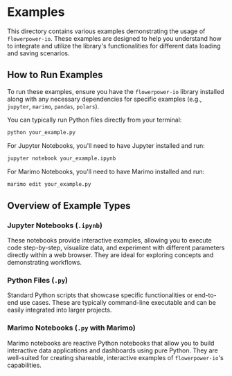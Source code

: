 # Examples

This directory contains various examples demonstrating the usage of `flowerpower-io`. These examples are designed to help you understand how to integrate and utilize the library's functionalities for different data loading and saving scenarios.

## How to Run Examples

To run these examples, ensure you have the `flowerpower-io` library installed along with any necessary dependencies for specific examples (e.g., `jupyter`, `marimo`, `pandas`, `polars`).

You can typically run Python files directly from your terminal:
```bash
python your_example.py
```

For Jupyter Notebooks, you'll need to have Jupyter installed and run:
```bash
jupyter notebook your_example.ipynb
```

For Marimo Notebooks, you'll need to have Marimo installed and run:
```bash
marimo edit your_example.py
```

## Overview of Example Types

### Jupyter Notebooks (`.ipynb`)
These notebooks provide interactive examples, allowing you to execute code step-by-step, visualize data, and experiment with different parameters directly within a web browser. They are ideal for exploring concepts and demonstrating workflows.

### Python Files (`.py`)
Standard Python scripts that showcase specific functionalities or end-to-end use cases. These are typically command-line executable and can be easily integrated into larger projects.

### Marimo Notebooks (`.py` with Marimo)
Marimo notebooks are reactive Python notebooks that allow you to build interactive data applications and dashboards using pure Python. They are well-suited for creating shareable, interactive examples of `flowerpower-io`'s capabilities.